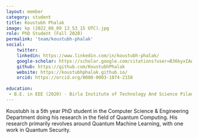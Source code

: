 ```yaml
---
layout: member
category: student
title: Koustubh Phalak
image: kp (2022_08_09 13_53_15 UTC).jpg
role: PhD Student (Fall 2020)
permalink: 'team/koustubh-phalak'
social:
    twitter: 
    linkedin: https://www.linkedin.com/in/koustubh-phalak/
    google-scholar: https://scholar.google.com/citations?user=B36kyxIAAAAJ&hl=en
    github: https://github.com/KoustubhPhalak
    website: https://koustubhphalak.github.io/
    orcid: https://orcid.org/0000-0003-1074-2158
    
education:
 - B.E. in EEE (2020) - Birla Institute of Technology And Science Pilani, Hyderabad Campus
---
```


Koustubh is a 5th year PhD student in the Computer Science & Engineering Department doing his research in the field of Quantum Computing. His research primarily revolves around Quantum Machine Learning, with one work in Quantum Security.

